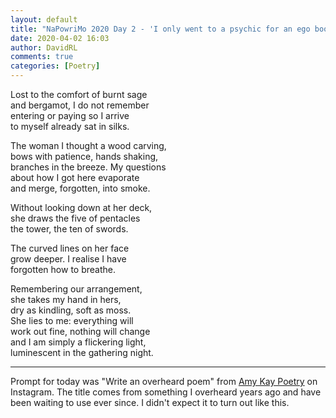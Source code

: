 ```yaml
---  
layout: default  
title: "NaPowriMo 2020 Day 2 - 'I only went to a psychic for an ego boost'"
date: 2020-04-02 16:03  
author: DavidRL  
comments: true  
categories: [Poetry]  
---  
```

Lost to the comfort of burnt sage  
and bergamot, I do not remember  
entering or paying so I arrive  
to myself already sat in silks.  

The woman I thought a wood carving,  
bows with patience, hands shaking,  
branches in the breeze. My questions  
about how I got here evaporate  
and merge, forgotten, into smoke.  

Without looking down at her deck,  
she draws the five of pentacles  
the tower, the ten of swords.  

The curved lines on her face  
grow deeper. I realise I have  
forgotten how to breathe.  

Remembering our arrangement,  
she takes my hand in hers,  
dry as kindling, soft as moss.  
She lies to me: everything will  
work out fine, nothing will change  
and I am simply a flickering light,  
luminescent in the gathering night.  

***  

Prompt for today was "Write an overheard poem" from <a href="https://www.instagram.com/amykaypoetry/">Amy Kay Poetry</a> on Instagram. The title comes from something I overheard years ago and have been waiting to use ever since. I didn't expect it to turn out like this.  
